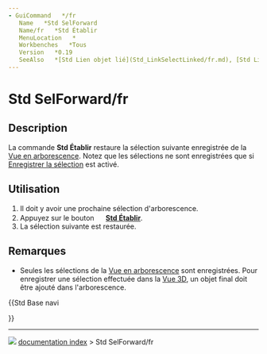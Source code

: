 ```yaml
---
- GuiCommand   */fr
   Name   *Std SelForward
   Name/fr   *Std Établir
   MenuLocation   *
   Workbenches   *Tous
   Version   *0.19
   SeeAlso   *[Std Lien objet lié](Std_LinkSelectLinked/fr.md), [Std Lien objet lié primaire](Std_LinkSelectLinkedFinal/fr.md), [Std Tous les liens](Std_LinkSelectAllLinks/fr.md), [Std Rétablir](Std_SelBack/fr.md)
---
```


# Std SelForward/fr

## Description

La commande **Std Établir** restaure la sélection suivante enregistrée de la [Vue en arborescence](Tree_view/fr.md). Notez que les sélections ne sont enregistrées que si [Enregistrer la sélection](Std_TreeRecordSelection/fr.md) est activé.

## Utilisation

1.  Il doit y avoir une prochaine sélection d\'arborescence.
2.  Appuyez sur le bouton **<img src="images/Std_SelForward.svg" width=16px> [Std Établir](Std_SelForward/fr.md)**.
3.  La sélection suivante est restaurée.

## Remarques

-   Seules les sélections de la [Vue en arborescence](Tree_view/fr.md) sont enregistrées. Pour enregistrer une sélection effectuée dans la [Vue 3D](3D_view/fr.md), un objet final doit être ajouté dans l\'arborescence.





{{Std Base navi

}}



---
![](images/Right_arrow.png) [documentation index](../README.md) > Std SelForward/fr
